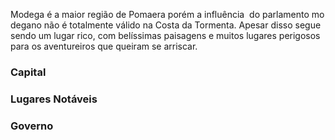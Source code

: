 Modega é a maior região de Pomaera porém a influência  do parlamento modegano não é totalmente válido na Costa da Tormenta. Apesar disso segue sendo um lugar rico, com belíssimas paisagens e muitos lugares perigosos para os aventureiros que queiram se arriscar.

### Capital

### Lugares Notáveis

### Governo
